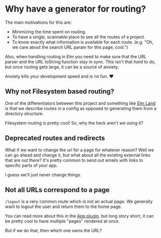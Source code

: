 # Why have a generator for routing?

The main motivations for this are:

- Minimizing the time spent on routing.
- To have a single, scannable place to see all the routes of a project.
- To know exactly what information is available for each route. (e.g. "Oh, we care about the search URL param for this page, cool.")

Also, when handling routing in Elm you need to make sure that the URL parser and the URL toString function stay in sync.
This isn't that _hard_ to do, but once routing gets large, it can be a source of anxiety.

Anxiety kills your development speed and is no fun. :heart:

## Why not Filesystem based routing?

One of the differentiators between this project and something like [Elm Land](https://elm.land/) is that we describe routes in a config as opposed to generating them from a directory structure.

Filesystem routing is pretty cool! So, why the heck aren't we using it?

## Deprecated routes and redirects

What if we want to change the url for a page for whatever reason? Well we can go ahead and change it, but what about all the existing external links that are out there? It's pretty common to send out emails with links to specific parts of your app.

I guess we'll just never change things.

## Not all URLs correspond to a page

`/logout` is a very common route which is not an actual page. We generally want to logout the user and return them to the home page.

You can read more about this in the [App plugin](guides/plugins/app.md), but long story short, it can be pretty cool to have multiple "pages" rendered at once.

But if we do that, then which one owns the URL?
